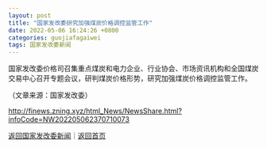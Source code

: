 ```yaml
---
layout: post
title: "国家发改委研究加强煤炭价格调控监管工作"
date: 2022-05-06 16:24:26 +0800
categories: guojiafagaiwei
tags: 国家发改委新闻
---
```

<p>国家发改委价格司召集重点煤炭和电力企业、行业协会、市场资讯机构和全国煤炭交易中心召开专题会议，研判煤炭价格形势，研究加强煤炭价格调控监管工作。</p><p class="em_media">（文章来源：国家发改委）</p>

<http://finews.zning.xyz/html_News/NewsShare.html?infoCode=NW202205062370710073>

[返回国家发改委新闻](//finews.withounder.com/category/guojiafagaiwei.html)｜[返回首页](//finews.withounder.com/)